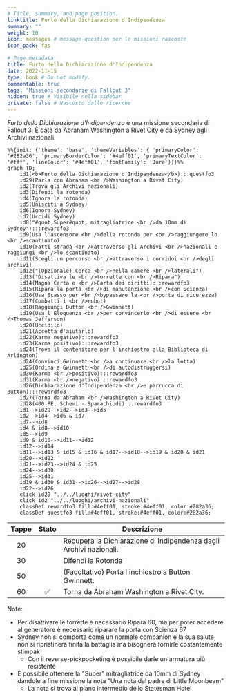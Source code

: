 ```yaml
---
# Title, summary, and page position.
linktitle: Furto della Dichiarazione d'Indipendenza
summary: ""
weight: 10
icon: messages # message-question per le missioni nascoste
icon_pack: fas

# Page metadata.
title: Furto della Dichiarazione d'Indipendenza
date: 2022-11-15
type: book # Do not modify.
commentable: true
tags: "Missioni secondarie di Fallout 3"
hidden: true # Visibile nella sidebar
private: false # Nascosto dalle ricerche
---
```


*Furto della Dichiarazione d'Indipendenza* è una missione secondaria di Fallout 3. È data da Abraham Washington a Rivet City e da Sydney agli Archivi nazionali.



```mermaid
%%{init: {'theme': 'base', 'themeVariables': { 'primaryColor': '#282a36', 'primaryBorderColor': '#4eff01', 'primaryTextColor': '#fff', 'lineColor': '#4eff01', 'fontFamily': 'Jura'}}}%%
graph TD;
    id1(<b>Furto della Dichiarazione d'Indipendenza</b>):::questfo3
    id29(Parla con Abraham <br />Washington a Rivet City)
    id2(Trova gli Archivi nazionali)
    id3(Difendi la rotonda)
    id4(Ignora la rotonda)
    id5(Unisciti a Sydney)
    id6(Ignora Sydney)
    id7(Uccidi Sydney) 
    id8("#quot;Super#quot; mitragliatrice <br />da 10mm di Sydney"):::rewardfo3
    id9(Usa l'ascensore <br />della rotonda per <br />raggiungere lo <br />scantinato)
    id10(Fatti strada <br />attraverso gli Archivi <br />nazionali e raggiungi <br />lo scantinato)
    id11(Scegli un percorso <br />attraverso i corridoi <br />degli archivi)
    id12("(Opzionale) Cerca <br />nella camere <br />laterali")
    id13("Disattiva le <br />torrette con <br />Ripara") 
    id14(Magna Carta e <br />Carta dei diritti):::rewardfo3
    id15(Ripara la porta <br />di manutenzione <br />con Scienza)
    id16(Usa Scasso per <br />bypassare la <br />porta di sicurezza)
    id17(Combatti i <br />robot)
    id18(Raggiungi Button <br />Gwinnett)
    id19(Usa l'Eloquenza <br />per convincerlo <br />di essere <br />Thomas Jefferson)
    id20(Uccidilo)
    id21(Accetta d'aiutarlo)
    id22(Karma negativo):::rewardfo3
    id23(Karma positivo):::rewardfo3
    id24(Trova il contenitore per l'inchiostro alla Biblioteca di Arlington)
    id24(Convinci Gwinnett <br />a continuare <br />la lotta)
    id25(Ordina a Gwinnett <br />di autodistruggersi)
    id30(Karma <br />positivo):::rewardfo3
    id31(Karma <br />negativo):::rewardfo3
    id26(Dichiarazione d'Indipendenza <br />e parrucca di Button):::rewardfo3
    id27(Torna da Abraham <br />Washington a Rivet City)
    id28(400 PE, Schemi - Sparachiodi):::rewardfo3
    id1-->id29-->id2-->id3-->id5
    id2-->id4-->id6 & id7
    id7-->id8
    id4 & id8-->id10
    id5-->id9
    id9 & id10-->id11-->id12
    id12-->id14
    id11-->id13 & id15 & id16 & id17-->id18-->id19 & id20 & id21
    id20-->id22
    id21-->id23-->id24 & id25
    id24-->id30
    id25-->id31
    id19 & id30 & id31-->id26-->id27-->id28
    id22-->id26
    click id29 "../../luoghi/rivet-city"
    click id2 "../../luoghi/archivi-nazionali"
    classDef rewardfo3 fill:#4eff01, stroke:#4eff01, color:#282a36;
    classDef questfo3 fill:#4eff01, stroke:#4eff01, color:#282a36;
```

| Tappe |       Stato        | Descrizione                                                        |
| :---: | :----------------: | ------------------------------------------------------------------ |
|  20   |                    | Recupera la Dichiarazione di Indipendenza dagli Archivi nazionali. |
|  30   |                    | Difendi la Rotonda                                                 |
|  50   |                    | (Facoltativo) Porta l'inchiostro a Button Gwinnett.                |
|  60   | :white_check_mark: | Torna da Abraham Washington a Rivet City.                          |


Note:
- Per disattivare le torrette è necessario Ripara 60, ma per poter accedere al generatore è necessario riparare la porta con Scienza 67
- Sydney non si comporta come un normale companion e la sua salute non si ripristinerà finita la battaglia ma bisognerà fornirle costantemente stimpak
    - Con il reverse-pickpocketing è possibile darle un'armatura più resistente
- È possibile ottenere la "Super" mitragliatrice da 10mm di Sydney dandole a fine missione la nota "Una nota dal padre di Little Moonbeam"
  - La nota si trova al piano intermedio dello Statesman Hotel